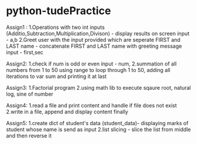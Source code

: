 # python-tudePractice
Assign1 : 1.Operations with two int inputs (Additio,Subtraction,Multiplication,Divison) - display results on screen
            input - a,b
          2.Greet user with the input provided which are seperate FIRST and LAST name - concatenate FIRST and LAST name with greeting message
            input - first,sec


Assign2: 1.check if num is odd or even
            input - num,
         2.summation of all numbers from 1 to 50
           using range to loop through 1 to 50, 
           adding all iterations to var sum and printing it at last

Assign3: 1.Factorial program
         2.using math lib to execute sqaure root, natural log, sine of number

Assign4: 1.read a file and print content and handle if file does not exist
         2.write in a file, append and display content finally

Assign5: 1.create dict of student's data (student_data)- displaying marks of student whose name is send as input
         2.list slicing - slice the list from middle and then reverse it
          
